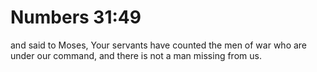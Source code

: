 # Numbers 31:49

and said to Moses, Your servants have counted the men of war who are under our command, and there is not a man missing from us.
